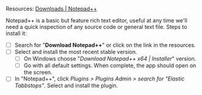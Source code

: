 Resources: [Downloads | Notepad++](https://notepad-plus-plus.org/downloads/)

Notepad++ is a basic but feature rich text editor, useful at any time we'll need a quick inspection of any source code or general text file.
Steps to install it:

- [ ] Search for "**Download Notepad++**" or click on the link in the resources.
- [ ] Select and install the most recent stable version.
	- [ ] On Windows choose "*Download Notepad++ x64 | Installer*" version.
	- [ ] Go with all default settings. When complete, the app should open on the screen.
- [ ] In "Notepad++", click *Plugins > Plugins Admin > search for "Elastic Tabbstops"*. Select and install the plugin.